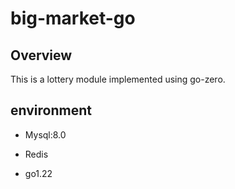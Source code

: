 # big-market-go

## Overview

This is a lottery module implemented using go-zero.

## environment

- Mysql:8.0
- Redis

- go1.22
